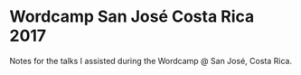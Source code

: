 # Wordcamp San José Costa Rica 2017

Notes for the talks I assisted during the Wordcamp @ San José, Costa Rica.
